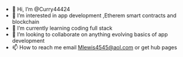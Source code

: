 - 👋 Hi, I’m @Curry44424
- 👀 I’m interested in app development ,Etherem smart contracts and blockchain 
- 🌱 I’m currently learning coding full stack
- 💞️ I’m looking to collaborate on  anything evolving basics of app development 
- 📫 How to reach me  email Mlewis4545@aol.com or get hub pages 

<!---
Curry44424/Curry44424 is a ✨ special ✨ repository because its `README.md` (this file) appears on your GitHub profile.
You can click the Preview link to take a look at your changes.
--->
